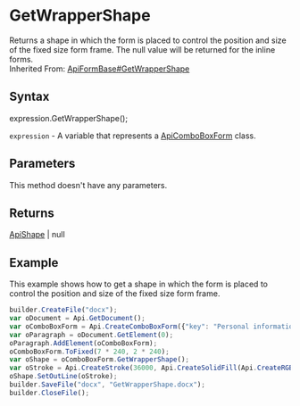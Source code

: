 # GetWrapperShape

Returns a shape in which the form is placed to control the position and size of the fixed size form frame. The null value will be returned for the inline forms.<br>Inherited From: [ApiFormBase#GetWrapperShape](../../ApiFormBase/Methods/GetWrapperShape.md)

## Syntax

expression.GetWrapperShape();

`expression` - A variable that represents a [ApiComboBoxForm](../ApiComboBoxForm.md) class.

## Parameters

This method doesn't have any parameters.

## Returns

[ApiShape](../../ApiShape/ApiShape.md) &#124; null

## Example

This example shows how to get a shape in which the form is placed to control the position and size of the fixed size form frame.

```javascript
builder.CreateFile("docx");
var oDocument = Api.GetDocument();
var oComboBoxForm = Api.CreateComboBoxForm({"key": "Personal information", "tip": "Choose your country", "required": true, "placeholder": "Country", "editable": false, "autoFit": false, "items": ["Latvia", "USA", "UK"]});
var oParagraph = oDocument.GetElement(0);
oParagraph.AddElement(oComboBoxForm);
oComboBoxForm.ToFixed(7 * 240, 2 * 240);
var oShape = oComboBoxForm.GetWrapperShape();
var oStroke = Api.CreateStroke(36000, Api.CreateSolidFill(Api.CreateRGBColor(255, 111, 61)));
oShape.SetOutLine(oStroke);
builder.SaveFile("docx", "GetWrapperShape.docx");
builder.CloseFile();
```